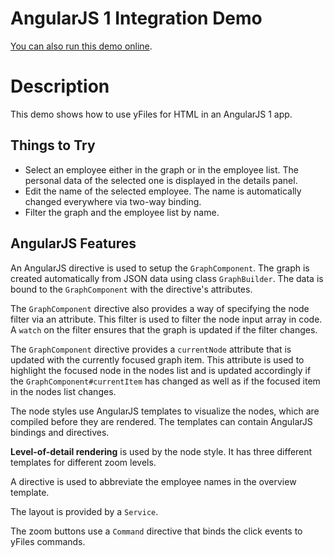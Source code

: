 <!--
 //////////////////////////////////////////////////////////////////////////////
 // @license
 // This demo file is part of yFiles for HTML 2.3.0.3.
 // Use is subject to license terms.
 //
 // Copyright (c) 2000-2020 by yWorks GmbH, Vor dem Kreuzberg 28,
 // 72070 Tuebingen, Germany. All rights reserved.
 //
 //////////////////////////////////////////////////////////////////////////////
-->
# AngularJS 1 Integration Demo

[You can also run this demo online](https://live.yworks.com/demos/toolkit/angular1/index.html).

# Description

This demo shows how to use yFiles for HTML in an AngularJS 1 app.

## Things to Try

- Select an employee either in the graph or in the employee list. The personal data of the selected one is displayed in the details panel.
- Edit the name of the selected employee. The name is automatically changed everywhere via two-way binding.
- Filter the graph and the employee list by name.

## AngularJS Features

An AngularJS directive is used to setup the `GraphComponent`. The graph is created automatically from JSON data using class `GraphBuilder`. The data is bound to the `GraphComponent` with the directive's attributes.

The `GraphComponent` directive also provides a way of specifying the node filter via an attribute. This filter is used to filter the node input array in code. A `watch` on the filter ensures that the graph is updated if the filter changes.

The `GraphComponent` directive provides a `currentNode` attribute that is updated with the currently focused graph item. This attribute is used to highlight the focused node in the nodes list and is updated accordingly if the `GraphComponent#currentItem` has changed as well as if the focused item in the nodes list changes.

The node styles use AngularJS templates to visualize the nodes, which are compiled before they are rendered. The templates can contain AngularJS bindings and directives.

**Level-of-detail rendering** is used by the node style. It has three different templates for different zoom levels.

A directive is used to abbreviate the employee names in the overview template.

The layout is provided by a `Service`.

The zoom buttons use a `Command` directive that binds the click events to yFiles commands.
